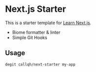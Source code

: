 # Next.js Starter

This is a starter template for [Learn Next.js](https://nextjs.org/learn).

- Biome formatter & linter
- Simple Git Hooks

## Usage

`degit callqh/next-starter my-app`
